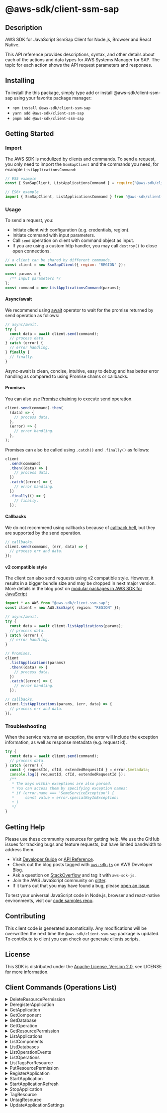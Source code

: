 <!-- generated file, do not edit directly -->

# @aws-sdk/client-ssm-sap

## Description

AWS SDK for JavaScript SsmSap Client for Node.js, Browser and React Native.

<p>This API reference provides descriptions, syntax, and other details about each of the
actions and data types for AWS Systems Manager for SAP. The topic for each action shows
the API request parameters and responses. </p>

## Installing

To install the this package, simply type add or install @aws-sdk/client-ssm-sap
using your favorite package manager:

- `npm install @aws-sdk/client-ssm-sap`
- `yarn add @aws-sdk/client-ssm-sap`
- `pnpm add @aws-sdk/client-ssm-sap`

## Getting Started

### Import

The AWS SDK is modulized by clients and commands.
To send a request, you only need to import the `SsmSapClient` and
the commands you need, for example `ListApplicationsCommand`:

```js
// ES5 example
const { SsmSapClient, ListApplicationsCommand } = require("@aws-sdk/client-ssm-sap");
```

```ts
// ES6+ example
import { SsmSapClient, ListApplicationsCommand } from "@aws-sdk/client-ssm-sap";
```

### Usage

To send a request, you:

- Initiate client with configuration (e.g. credentials, region).
- Initiate command with input parameters.
- Call `send` operation on client with command object as input.
- If you are using a custom http handler, you may call `destroy()` to close open connections.

```js
// a client can be shared by different commands.
const client = new SsmSapClient({ region: "REGION" });

const params = {
  /** input parameters */
};
const command = new ListApplicationsCommand(params);
```

#### Async/await

We recommend using [await](https://developer.mozilla.org/en-US/docs/Web/JavaScript/Reference/Operators/await)
operator to wait for the promise returned by send operation as follows:

```js
// async/await.
try {
  const data = await client.send(command);
  // process data.
} catch (error) {
  // error handling.
} finally {
  // finally.
}
```

Async-await is clean, concise, intuitive, easy to debug and has better error handling
as compared to using Promise chains or callbacks.

#### Promises

You can also use [Promise chaining](https://developer.mozilla.org/en-US/docs/Web/JavaScript/Guide/Using_promises#chaining)
to execute send operation.

```js
client.send(command).then(
  (data) => {
    // process data.
  },
  (error) => {
    // error handling.
  },
);
```

Promises can also be called using `.catch()` and `.finally()` as follows:

```js
client
  .send(command)
  .then((data) => {
    // process data.
  })
  .catch((error) => {
    // error handling.
  })
  .finally(() => {
    // finally.
  });
```

#### Callbacks

We do not recommend using callbacks because of [callback hell](http://callbackhell.com/),
but they are supported by the send operation.

```js
// callbacks.
client.send(command, (err, data) => {
  // process err and data.
});
```

#### v2 compatible style

The client can also send requests using v2 compatible style.
However, it results in a bigger bundle size and may be dropped in next major version. More details in the blog post
on [modular packages in AWS SDK for JavaScript](https://aws.amazon.com/blogs/developer/modular-packages-in-aws-sdk-for-javascript/)

```ts
import * as AWS from "@aws-sdk/client-ssm-sap";
const client = new AWS.SsmSap({ region: "REGION" });

// async/await.
try {
  const data = await client.listApplications(params);
  // process data.
} catch (error) {
  // error handling.
}

// Promises.
client
  .listApplications(params)
  .then((data) => {
    // process data.
  })
  .catch((error) => {
    // error handling.
  });

// callbacks.
client.listApplications(params, (err, data) => {
  // process err and data.
});
```

### Troubleshooting

When the service returns an exception, the error will include the exception information,
as well as response metadata (e.g. request id).

```js
try {
  const data = await client.send(command);
  // process data.
} catch (error) {
  const { requestId, cfId, extendedRequestId } = error.$metadata;
  console.log({ requestId, cfId, extendedRequestId });
  /**
   * The keys within exceptions are also parsed.
   * You can access them by specifying exception names:
   * if (error.name === 'SomeServiceException') {
   *     const value = error.specialKeyInException;
   * }
   */
}
```

## Getting Help

Please use these community resources for getting help.
We use the GitHub issues for tracking bugs and feature requests, but have limited bandwidth to address them.

- Visit [Developer Guide](https://docs.aws.amazon.com/sdk-for-javascript/v3/developer-guide/welcome.html)
  or [API Reference](https://docs.aws.amazon.com/AWSJavaScriptSDK/v3/latest/index.html).
- Check out the blog posts tagged with [`aws-sdk-js`](https://aws.amazon.com/blogs/developer/tag/aws-sdk-js/)
  on AWS Developer Blog.
- Ask a question on [StackOverflow](https://stackoverflow.com/questions/tagged/aws-sdk-js) and tag it with `aws-sdk-js`.
- Join the AWS JavaScript community on [gitter](https://gitter.im/aws/aws-sdk-js-v3).
- If it turns out that you may have found a bug, please [open an issue](https://github.com/aws/aws-sdk-js-v3/issues/new/choose).

To test your universal JavaScript code in Node.js, browser and react-native environments,
visit our [code samples repo](https://github.com/aws-samples/aws-sdk-js-tests).

## Contributing

This client code is generated automatically. Any modifications will be overwritten the next time the `@aws-sdk/client-ssm-sap` package is updated.
To contribute to client you can check our [generate clients scripts](https://github.com/aws/aws-sdk-js-v3/tree/main/scripts/generate-clients).

## License

This SDK is distributed under the
[Apache License, Version 2.0](http://www.apache.org/licenses/LICENSE-2.0),
see LICENSE for more information.

## Client Commands (Operations List)

<details>
<summary>
DeleteResourcePermission
</summary>

[Command API Reference](https://docs.aws.amazon.com/AWSJavaScriptSDK/v3/latest/client/ssm-sap/command/DeleteResourcePermissionCommand/) / [Input](https://docs.aws.amazon.com/AWSJavaScriptSDK/v3/latest/Package/-aws-sdk-client-ssm-sap/Interface/DeleteResourcePermissionCommandInput/) / [Output](https://docs.aws.amazon.com/AWSJavaScriptSDK/v3/latest/Package/-aws-sdk-client-ssm-sap/Interface/DeleteResourcePermissionCommandOutput/)

</details>
<details>
<summary>
DeregisterApplication
</summary>

[Command API Reference](https://docs.aws.amazon.com/AWSJavaScriptSDK/v3/latest/client/ssm-sap/command/DeregisterApplicationCommand/) / [Input](https://docs.aws.amazon.com/AWSJavaScriptSDK/v3/latest/Package/-aws-sdk-client-ssm-sap/Interface/DeregisterApplicationCommandInput/) / [Output](https://docs.aws.amazon.com/AWSJavaScriptSDK/v3/latest/Package/-aws-sdk-client-ssm-sap/Interface/DeregisterApplicationCommandOutput/)

</details>
<details>
<summary>
GetApplication
</summary>

[Command API Reference](https://docs.aws.amazon.com/AWSJavaScriptSDK/v3/latest/client/ssm-sap/command/GetApplicationCommand/) / [Input](https://docs.aws.amazon.com/AWSJavaScriptSDK/v3/latest/Package/-aws-sdk-client-ssm-sap/Interface/GetApplicationCommandInput/) / [Output](https://docs.aws.amazon.com/AWSJavaScriptSDK/v3/latest/Package/-aws-sdk-client-ssm-sap/Interface/GetApplicationCommandOutput/)

</details>
<details>
<summary>
GetComponent
</summary>

[Command API Reference](https://docs.aws.amazon.com/AWSJavaScriptSDK/v3/latest/client/ssm-sap/command/GetComponentCommand/) / [Input](https://docs.aws.amazon.com/AWSJavaScriptSDK/v3/latest/Package/-aws-sdk-client-ssm-sap/Interface/GetComponentCommandInput/) / [Output](https://docs.aws.amazon.com/AWSJavaScriptSDK/v3/latest/Package/-aws-sdk-client-ssm-sap/Interface/GetComponentCommandOutput/)

</details>
<details>
<summary>
GetDatabase
</summary>

[Command API Reference](https://docs.aws.amazon.com/AWSJavaScriptSDK/v3/latest/client/ssm-sap/command/GetDatabaseCommand/) / [Input](https://docs.aws.amazon.com/AWSJavaScriptSDK/v3/latest/Package/-aws-sdk-client-ssm-sap/Interface/GetDatabaseCommandInput/) / [Output](https://docs.aws.amazon.com/AWSJavaScriptSDK/v3/latest/Package/-aws-sdk-client-ssm-sap/Interface/GetDatabaseCommandOutput/)

</details>
<details>
<summary>
GetOperation
</summary>

[Command API Reference](https://docs.aws.amazon.com/AWSJavaScriptSDK/v3/latest/client/ssm-sap/command/GetOperationCommand/) / [Input](https://docs.aws.amazon.com/AWSJavaScriptSDK/v3/latest/Package/-aws-sdk-client-ssm-sap/Interface/GetOperationCommandInput/) / [Output](https://docs.aws.amazon.com/AWSJavaScriptSDK/v3/latest/Package/-aws-sdk-client-ssm-sap/Interface/GetOperationCommandOutput/)

</details>
<details>
<summary>
GetResourcePermission
</summary>

[Command API Reference](https://docs.aws.amazon.com/AWSJavaScriptSDK/v3/latest/client/ssm-sap/command/GetResourcePermissionCommand/) / [Input](https://docs.aws.amazon.com/AWSJavaScriptSDK/v3/latest/Package/-aws-sdk-client-ssm-sap/Interface/GetResourcePermissionCommandInput/) / [Output](https://docs.aws.amazon.com/AWSJavaScriptSDK/v3/latest/Package/-aws-sdk-client-ssm-sap/Interface/GetResourcePermissionCommandOutput/)

</details>
<details>
<summary>
ListApplications
</summary>

[Command API Reference](https://docs.aws.amazon.com/AWSJavaScriptSDK/v3/latest/client/ssm-sap/command/ListApplicationsCommand/) / [Input](https://docs.aws.amazon.com/AWSJavaScriptSDK/v3/latest/Package/-aws-sdk-client-ssm-sap/Interface/ListApplicationsCommandInput/) / [Output](https://docs.aws.amazon.com/AWSJavaScriptSDK/v3/latest/Package/-aws-sdk-client-ssm-sap/Interface/ListApplicationsCommandOutput/)

</details>
<details>
<summary>
ListComponents
</summary>

[Command API Reference](https://docs.aws.amazon.com/AWSJavaScriptSDK/v3/latest/client/ssm-sap/command/ListComponentsCommand/) / [Input](https://docs.aws.amazon.com/AWSJavaScriptSDK/v3/latest/Package/-aws-sdk-client-ssm-sap/Interface/ListComponentsCommandInput/) / [Output](https://docs.aws.amazon.com/AWSJavaScriptSDK/v3/latest/Package/-aws-sdk-client-ssm-sap/Interface/ListComponentsCommandOutput/)

</details>
<details>
<summary>
ListDatabases
</summary>

[Command API Reference](https://docs.aws.amazon.com/AWSJavaScriptSDK/v3/latest/client/ssm-sap/command/ListDatabasesCommand/) / [Input](https://docs.aws.amazon.com/AWSJavaScriptSDK/v3/latest/Package/-aws-sdk-client-ssm-sap/Interface/ListDatabasesCommandInput/) / [Output](https://docs.aws.amazon.com/AWSJavaScriptSDK/v3/latest/Package/-aws-sdk-client-ssm-sap/Interface/ListDatabasesCommandOutput/)

</details>
<details>
<summary>
ListOperationEvents
</summary>

[Command API Reference](https://docs.aws.amazon.com/AWSJavaScriptSDK/v3/latest/client/ssm-sap/command/ListOperationEventsCommand/) / [Input](https://docs.aws.amazon.com/AWSJavaScriptSDK/v3/latest/Package/-aws-sdk-client-ssm-sap/Interface/ListOperationEventsCommandInput/) / [Output](https://docs.aws.amazon.com/AWSJavaScriptSDK/v3/latest/Package/-aws-sdk-client-ssm-sap/Interface/ListOperationEventsCommandOutput/)

</details>
<details>
<summary>
ListOperations
</summary>

[Command API Reference](https://docs.aws.amazon.com/AWSJavaScriptSDK/v3/latest/client/ssm-sap/command/ListOperationsCommand/) / [Input](https://docs.aws.amazon.com/AWSJavaScriptSDK/v3/latest/Package/-aws-sdk-client-ssm-sap/Interface/ListOperationsCommandInput/) / [Output](https://docs.aws.amazon.com/AWSJavaScriptSDK/v3/latest/Package/-aws-sdk-client-ssm-sap/Interface/ListOperationsCommandOutput/)

</details>
<details>
<summary>
ListTagsForResource
</summary>

[Command API Reference](https://docs.aws.amazon.com/AWSJavaScriptSDK/v3/latest/client/ssm-sap/command/ListTagsForResourceCommand/) / [Input](https://docs.aws.amazon.com/AWSJavaScriptSDK/v3/latest/Package/-aws-sdk-client-ssm-sap/Interface/ListTagsForResourceCommandInput/) / [Output](https://docs.aws.amazon.com/AWSJavaScriptSDK/v3/latest/Package/-aws-sdk-client-ssm-sap/Interface/ListTagsForResourceCommandOutput/)

</details>
<details>
<summary>
PutResourcePermission
</summary>

[Command API Reference](https://docs.aws.amazon.com/AWSJavaScriptSDK/v3/latest/client/ssm-sap/command/PutResourcePermissionCommand/) / [Input](https://docs.aws.amazon.com/AWSJavaScriptSDK/v3/latest/Package/-aws-sdk-client-ssm-sap/Interface/PutResourcePermissionCommandInput/) / [Output](https://docs.aws.amazon.com/AWSJavaScriptSDK/v3/latest/Package/-aws-sdk-client-ssm-sap/Interface/PutResourcePermissionCommandOutput/)

</details>
<details>
<summary>
RegisterApplication
</summary>

[Command API Reference](https://docs.aws.amazon.com/AWSJavaScriptSDK/v3/latest/client/ssm-sap/command/RegisterApplicationCommand/) / [Input](https://docs.aws.amazon.com/AWSJavaScriptSDK/v3/latest/Package/-aws-sdk-client-ssm-sap/Interface/RegisterApplicationCommandInput/) / [Output](https://docs.aws.amazon.com/AWSJavaScriptSDK/v3/latest/Package/-aws-sdk-client-ssm-sap/Interface/RegisterApplicationCommandOutput/)

</details>
<details>
<summary>
StartApplication
</summary>

[Command API Reference](https://docs.aws.amazon.com/AWSJavaScriptSDK/v3/latest/client/ssm-sap/command/StartApplicationCommand/) / [Input](https://docs.aws.amazon.com/AWSJavaScriptSDK/v3/latest/Package/-aws-sdk-client-ssm-sap/Interface/StartApplicationCommandInput/) / [Output](https://docs.aws.amazon.com/AWSJavaScriptSDK/v3/latest/Package/-aws-sdk-client-ssm-sap/Interface/StartApplicationCommandOutput/)

</details>
<details>
<summary>
StartApplicationRefresh
</summary>

[Command API Reference](https://docs.aws.amazon.com/AWSJavaScriptSDK/v3/latest/client/ssm-sap/command/StartApplicationRefreshCommand/) / [Input](https://docs.aws.amazon.com/AWSJavaScriptSDK/v3/latest/Package/-aws-sdk-client-ssm-sap/Interface/StartApplicationRefreshCommandInput/) / [Output](https://docs.aws.amazon.com/AWSJavaScriptSDK/v3/latest/Package/-aws-sdk-client-ssm-sap/Interface/StartApplicationRefreshCommandOutput/)

</details>
<details>
<summary>
StopApplication
</summary>

[Command API Reference](https://docs.aws.amazon.com/AWSJavaScriptSDK/v3/latest/client/ssm-sap/command/StopApplicationCommand/) / [Input](https://docs.aws.amazon.com/AWSJavaScriptSDK/v3/latest/Package/-aws-sdk-client-ssm-sap/Interface/StopApplicationCommandInput/) / [Output](https://docs.aws.amazon.com/AWSJavaScriptSDK/v3/latest/Package/-aws-sdk-client-ssm-sap/Interface/StopApplicationCommandOutput/)

</details>
<details>
<summary>
TagResource
</summary>

[Command API Reference](https://docs.aws.amazon.com/AWSJavaScriptSDK/v3/latest/client/ssm-sap/command/TagResourceCommand/) / [Input](https://docs.aws.amazon.com/AWSJavaScriptSDK/v3/latest/Package/-aws-sdk-client-ssm-sap/Interface/TagResourceCommandInput/) / [Output](https://docs.aws.amazon.com/AWSJavaScriptSDK/v3/latest/Package/-aws-sdk-client-ssm-sap/Interface/TagResourceCommandOutput/)

</details>
<details>
<summary>
UntagResource
</summary>

[Command API Reference](https://docs.aws.amazon.com/AWSJavaScriptSDK/v3/latest/client/ssm-sap/command/UntagResourceCommand/) / [Input](https://docs.aws.amazon.com/AWSJavaScriptSDK/v3/latest/Package/-aws-sdk-client-ssm-sap/Interface/UntagResourceCommandInput/) / [Output](https://docs.aws.amazon.com/AWSJavaScriptSDK/v3/latest/Package/-aws-sdk-client-ssm-sap/Interface/UntagResourceCommandOutput/)

</details>
<details>
<summary>
UpdateApplicationSettings
</summary>

[Command API Reference](https://docs.aws.amazon.com/AWSJavaScriptSDK/v3/latest/client/ssm-sap/command/UpdateApplicationSettingsCommand/) / [Input](https://docs.aws.amazon.com/AWSJavaScriptSDK/v3/latest/Package/-aws-sdk-client-ssm-sap/Interface/UpdateApplicationSettingsCommandInput/) / [Output](https://docs.aws.amazon.com/AWSJavaScriptSDK/v3/latest/Package/-aws-sdk-client-ssm-sap/Interface/UpdateApplicationSettingsCommandOutput/)

</details>

